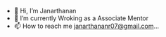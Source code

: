 - 👋 Hi, I’m Janarthanan
- 🌱 I’m currently Wroking as a Associate Mentor
- 📫 How to reach me janarthananr07@gmail.com...

<!---
Janarthanan6119/Janarthanan6119 is a ✨ special ✨ repository because its `README.md` (this file) appears on your GitHub profile.
You can click the Preview link to take a look at your changes.
--->
